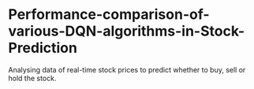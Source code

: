 # Performance-comparison-of-various-DQN-algorithms-in-Stock-Prediction
Analysing data of real-time stock prices to predict whether to buy, sell or hold the stock.
